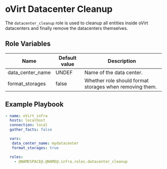 oVirt Datacenter Cleanup
========================

The `datacenter_cleanup` role is used to cleanup all entities inside
oVirt datacenters and finally remove the datacenters themselves.

Role Variables
--------------

| Name                     | Default value         | Description                          |
|--------------------------|-----------------------|--------------------------------------|
| data_center_name         | UNDEF                 | Name of the data center.             |
| format_storages          | false                 | Whether role should format storages when removing them. |

Example Playbook
----------------

```yaml
- name: oVirt infra
  hosts: localhost
  connection: local
  gather_facts: false

  vars:
   data_center_name: mydatacenter
   format_storages: true

  roles:
    - @NAMESPACE@.@NAME@.infra.roles.datacenter_cleanup
```
